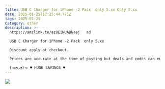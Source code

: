 ```yaml
---
title: USB C Charger for iPhone -2 Pack  only 5.xx Only 5.xx
date: 2025-01-25T17:25:44.771Z
tags: 2025-01-25
Category: other
description: >-
  https://amzlink.to/az0EiNUABNaej   ad

  USB C Charger for iPhone -2 Pack  only 5.xx

  Discount apply at checkout.

  Prices are accurate at the time of posting but deals and codes can end at any time!

  (っ◔◡◔)っ ♥ HUGE SAVINGS ♥
---
```

<!--StartFragment-->

![](https://m.media-amazon.com/images/I/61ibkvukA1L._AC_SL1500_.jpg)

<!--EndFragment-->